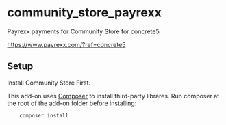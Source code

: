 # community_store_payrexx
Payrexx payments for Community Store for concrete5

https://www.payrexx.com/?ref=concrete5

## Setup
Install Community Store First.

This add-on uses [Composer](https://getcomposer.org/) to install third-party librares. Run composer at the root of the add-on folder before installing:

        composer install
